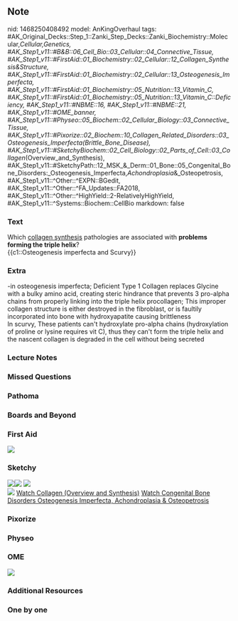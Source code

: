 ## Note
nid: 1468250408492
model: AnKingOverhaul
tags: #AK_Original_Decks::Step_1::Zanki_Step_Decks::Zanki_Biochemistry::Molecular,_Cellular,_Genetics, #AK_Step1_v11::#B&B::06_Cell_Bio::03_Cellular::04_Connective_Tissue, #AK_Step1_v11::#FirstAid::01_Biochemistry::02_Cellular::12_Collagen_Synthesis_&_Structure, #AK_Step1_v11::#FirstAid::01_Biochemistry::02_Cellular::13_Osteogenesis_Imperfecta, #AK_Step1_v11::#FirstAid::01_Biochemistry::05_Nutrition::13_Vitamin_C, #AK_Step1_v11::#FirstAid::01_Biochemistry::05_Nutrition::13_Vitamin_C::Deficiency, #AK_Step1_v11::#NBME::16, #AK_Step1_v11::#NBME::21, #AK_Step1_v11::#OME_banner, #AK_Step1_v11::#Physeo::05_Biochem::02_Cellular_Biology::03_Connective_Tissue, #AK_Step1_v11::#Pixorize::02_Biochem::10_Collagen_Related_Disorders::03_Osteogenesis_Imperfecta_(Brittle_Bone_Disease), #AK_Step1_v11::#SketchyBiochem::02_Cell_Biology::02_Parts_of_Cell::03_Collagen_(Overview_and_Synthesis), #AK_Step1_v11::#SketchyPath::12_MSK_&_Derm::01_Bone::05_Congenital_Bone_Disorders:_Osteogenesis_Imperfecta,_Achondroplasia_&_Osteopetrosis, #AK_Step1_v11::^Other::^EXPN::BGedit, #AK_Step1_v11::^Other::^FA_Updates::FA2018, #AK_Step1_v11::^Other::^HighYield::2-RelativelyHighYield, #AK_Step1_v11::^Systems::Biochem::CellBio
markdown: false

### Text
<div>
  Which <u>collagen synthesis</u> pathologies are associated with
  <b>problems forming the triple helix</b>?
</div>
<div>
  {{c1::Osteogenesis imperfecta and Scurvy}}
</div>

### Extra
<div>
  -in osteogenesis imperfecta; Deficient Type 1 Collagen replaces
  Glycine with a bulky amino acid, creating steric hindrance that
  prevents 3 pro-alpha chains from properly linking into the triple
  helix procollagen; This improper collagen structure is either
  destroyed in the fibroblast, or is faultily incorporated into
  bone with hydroxyapatite causing brittleness
</div>
<div>
  In scurvy, These patients can't hydroxylate pro-alpha chains
  (hydroxylation of proline or lysine requires vit C), thus they
  can't form the triple helix and the nascent collagen is degraded
  in the cell without being secreted
</div>

### Lecture Notes


### Missed Questions


### Pathoma


### Boards and Beyond


### First Aid
<img src="tmpTd6u53.png">

### Sketchy
<div><img src="type%202%20OI%20fatal_1566160514431.jpg" class=
"resizer"><img src="Zoverall%20picture%20(95)_1566160514431.JPG"
class="resizer"> <img src=
"Screen%20Shot%202021-01-31%20at%2023.06.14.jpg" class=
"resizer"></div><img src=
"Screen%20Shot%202022-01-30%20at%2010.54.28%20AM.png"> <a href=
"https://dashboard.sketchy.com/study/medical/courses/medical-biochemistry/units/medical-biochemistry-cell-biology/videos/medical-biochemistry-cell-biology-parts-of-cell-collagen-overview-and-synthesis?utm_source=anki&utm_medium=partnership&utm_campaign=february_update&utm_content=medical">
Watch Collagen (Overview and Synthesis)</a> <a href=
"https://dashboard.sketchy.com/study/medical/courses/medical-pathophysiology/units/medical-pathophysiology-musculoskeletal-derm/videos/medical-pathophysiology-musculoskeletal-and-derm-bone-congenital-bone-disorders-osteogenesis-imperfecta-achondroplasia-and-osteopetrosis?utm_source=anki&utm_medium=partnership&utm_campaign=february_update&utm_content=medical">
Watch Congenital Bone Disorders Osteogenesis Imperfecta,
Achondroplasia & Osteopetrosis</a>

### Pixorize


### Physeo


### OME
<div class="ome-widget">
  <a href="https://onlinemeded.org?ref=anki"><img src=
  "_OME_AnkiFlashcards_General_7.png"></a>
</div>

### Additional Resources


### One by one

